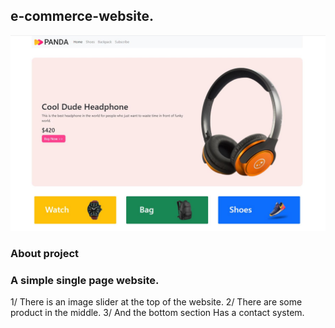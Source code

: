 ## e-commerce-website.
![](images/panda-commerce.JPG)

### About project
### A simple single page website.

1/ There is an image slider at the top of the website.
2/ There are some product in the middle.
3/ And the bottom section Has a contact system.
